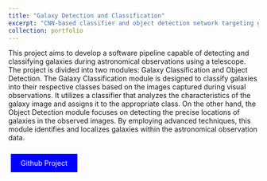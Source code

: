 ```yaml
---
title: "Galaxy Detection and Classification"
excerpt: "CNN-based classifier and object detection network targeting galaxies starting from an image dataset."
collection: portfolio
---
```


This project aims to develop a software pipeline capable of detecting and classifying galaxies during astronomical observations using a telescope. The project is divided into two modules: Galaxy Classification and Object Detection.
The Galaxy Classification module is designed to classify galaxies into their respective classes based on the images captured during visual observations. It utilizes a classifier that analyzes the characteristics of the galaxy image and assigns it to the appropriate class.
On the other hand, the Object Detection module focuses on detecting the precise locations of galaxies in the observed images. By employing advanced techniques, this module identifies and localizes galaxies within the astronomical observation data.

<a href="https://github.com/terranovafr/GalaxyDetectionClassification" style="background-color: blue; color: white; padding: 10px 20px; text-align: center; text-decoration: none; display: inline-block; margin: 10px 5px; cursor: pointer;">Github Project</a>

